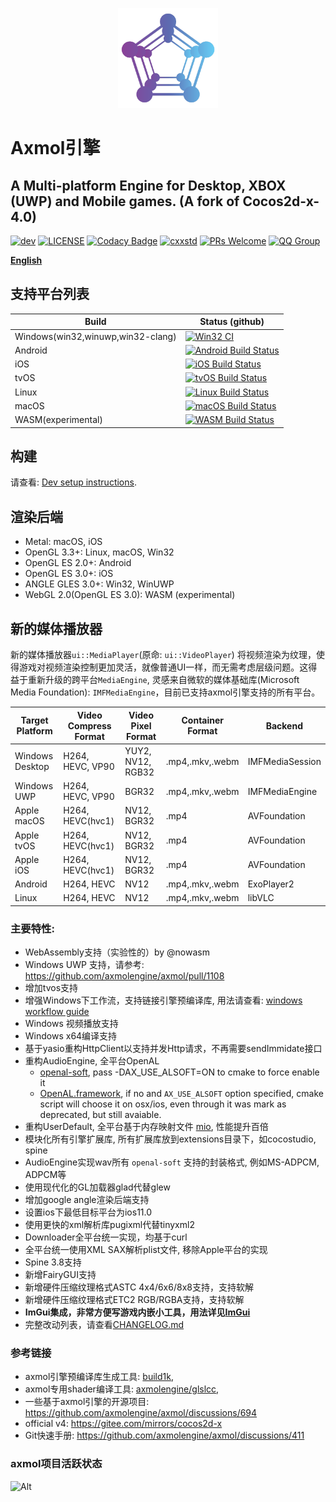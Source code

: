 <p align="center"><a href="https://axmolengine.github.io/axmol" target="_blank" rel="noopener noreferrer"><img width="160" src="docs/logo.png" alt="axmol logo"></a></p>

# Axmol引擎

## A Multi-platform Engine for Desktop, XBOX (UWP) and Mobile games. (A fork of Cocos2d-x-4.0)

[![dev](https://img.shields.io/github/v/release/axmolengine/axmol?include_prereleases&label=release)](https://github.com/axmolengine/axmol/releases)
[![LICENSE](https://img.shields.io/badge/license-MIT-blue.svg)](https://github.com/axmolengine/axmol/blob/master/LICENSE)
[![Codacy Badge](https://app.codacy.com/project/badge/Grade/81fa1aba09ab41a98b949064b928d06e)](https://www.codacy.com/gh/axmolengine/axmol/dashboard?utm_source=github.com&amp;utm_medium=referral&amp;utm_content=axmolengine/axmol&amp;utm_campaign=Badge_Grade)
[![cxxstd](https://img.shields.io/badge/cxxstd-c++20-8A2BE2.svg)](https://github.com/axmolengine/axmol)
[![PRs Welcome](https://img.shields.io/badge/PRs-welcome-blue.svg)](https://github.com/axmolengine/axmol/pulls)
[![QQ Group](https://img.shields.io/badge/QQGroup-join-green.svg)](https://jq.qq.com/?_wv=1027&k=nvNmzOIY)


**[English](README.md)** 

## 支持平台列表
| Build | Status (github) |
|-------|-----------------|
| Windows(win32,winuwp,win32-clang)|[![Win32 CI](https://github.com/axmolengine/axmol/actions/workflows/windows.yml/badge.svg)](https://github.com/axmolengine/axmol/actions/workflows/windows.yml)|
| Android | [![Android Build Status](https://github.com/axmolengine/axmol/workflows/android/badge.svg)](https://github.com/axmolengine/axmol/actions?query=workflow%3Aandroid)|
| iOS |[![iOS Build Status](https://github.com/axmolengine/axmol/workflows/ios/badge.svg)](https://github.com/axmolengine/axmol/actions?query=workflow%3Aios)|
| tvOS |[![tvOS Build Status](https://github.com/axmolengine/axmol/workflows/tvos/badge.svg)](https://github.com/axmolengine/axmol/actions?query=workflow%3Atvos)|
| Linux |[![Linux Build Status](https://github.com/axmolengine/axmol/workflows/linux/badge.svg)](https://github.com/axmolengine/axmol/actions?query=workflow%3Alinux)|
| macOS |[![macOS Build Status](https://github.com/axmolengine/axmol/workflows/osx/badge.svg)](https://github.com/axmolengine/axmol/actions?query=workflow%3Aosx)|
| WASM(experimental) |[![WASM Build Status](https://ci.appveyor.com/api/projects/status/4slq965fwhbaidnc?svg=true&passingText=wasm%20-%20passing)](https://ci.appveyor.com/project/halx99/axmol)|


## 构建

请查看: [Dev setup instructions](docs/DevSetup.md).

## 渲染后端

- Metal: macOS, iOS
- OpenGL 3.3+: Linux, macOS, Win32
- OpenGL ES 2.0+: Android
- OpenGL ES 3.0+: iOS
- ANGLE GLES 3.0+: Win32, WinUWP
- WebGL 2.0(OpenGL ES 3.0): WASM (experimental)

## 新的媒体播放器

新的媒体播放器`ui::MediaPlayer`(原命: `ui::VideoPlayer`) 将视频渲染为纹理，使得游戏对视频渲染控制更加灵活，就像普通UI一样，而无需考虑层级问题。这得益于重新升级的跨平台`MediaEngine`, 灵感来自微软的媒体基础库(Microsoft Media Foundation): `IMFMediaEngine`，目前已支持axmol引擎支持的所有平台。

|  Target Platform      | Video Compress Format | Video Pixel Format   | Container Format | Backend            |
|-----------------------|-----------------------|----------------------|----------------- |--------------------|
| Windows Desktop       | H264, HEVC, VP90      | YUY2, NV12, RGB32    | .mp4,.mkv,.webm  | IMFMediaSession    |
| Windows UWP           | H264, HEVC, VP90      | BGR32                | .mp4,.mkv,.webm  | IMFMediaEngine     |
| Apple macOS           | H264, HEVC(hvc1)      | NV12, BGR32          | .mp4             | AVFoundation       |
| Apple tvOS            | H264, HEVC(hvc1)      | NV12, BGR32          | .mp4             | AVFoundation       |
| Apple iOS             | H264, HEVC(hvc1)      | NV12, BGR32          | .mp4             | AVFoundation       |
| Android               | H264, HEVC            | NV12                 | .mp4,.mkv,.webm  | ExoPlayer2         |
| Linux                 | H264, HEVC            | NV12                 | .mp4,.mkv,.webm  | libVLC             |
  
### 主要特性:

- WebAssembly支持（实验性的）by @nowasm
- Windows UWP 支持，请参考: https://github.com/axmolengine/axmol/pull/1108
- 增加tvos支持
- 增强Windows下工作流，支持链接引擎预编译库, 用法请查看: [windows workflow guide](https://github.com/axmolengine/axmol/issues/564)
- Windows 视频播放支持
- Windows x64编译支持
- 基于yasio重构HttpClient以支持并发Http请求，不再需要sendImmidate接口
- 重构AudioEngine, 全平台OpenAL
  - [openal-soft](https://github.com/kcat/openal-soft), pass -DAX_USE_ALSOFT=ON to cmake to force enable it
  - [OpenAL.framework](https://opensource.apple.com/tarballs/OpenAL), if no and ```AX_USE_ALSOFT``` option specified, cmake script will choose it on osx/ios, even through it was mark as deprecated, but still avaiable.
- 重构UserDefault, 全平台基于内存映射文件 [mio](https://github.com/mandreyel/mio), 性能提升百倍
- 模块化所有引擎扩展库, 所有扩展库放到extensions目录下，如cocostudio, spine
- AudioEngine实现wav所有 ```openal-soft``` 支持的封装格式, 例如MS-ADPCM, ADPCM等
- 使用现代化的GL加载器glad代替glew
- 增加google angle渲染后端支持
- 设置ios下最低目标平台为ios11.0
- 使用更快的xml解析库pugixml代替tinyxml2
- Downloader全平台统一实现，均基于curl
- 全平台统一使用XML SAX解析plist文件, 移除Apple平台的实现
- Spine 3.8支持
- 新增FairyGUI支持
- 新增硬件压缩纹理格式ASTC 4x4/6x6/8x8支持，支持软解
- 新增硬件压缩纹理格式ETC2 RGB/RGBA支持，支持软解
- **ImGui集成，非常方便写游戏内嵌小工具，用法详见[ImGui](extensions/ImGui/README.md)**
- 完整改动列表，请查看[CHANGELOG.md](CHANGELOG.md)


### 参考链接

- axmol引擎预编译库生成工具: [build1k](https://github.com/axmolengine/build1k), 
- axmol专用shader编译工具: [axmolengine/glslcc](https://github.com/axmolengine/glslcc), 
- 一些基于axmol引擎的开源项目: https://github.com/axmolengine/axmol/discussions/694
- official v4: https://gitee.com/mirrors/cocos2d-x
- Git快速手册: https://github.com/axmolengine/axmol/discussions/411

### axmol项目活跃状态

![Alt](https://repobeats.axiom.co/api/embed/6fcb8168a3af91ba9e797a1f14a3c2edc42ac56a.svg "Repobeats analytics image")
